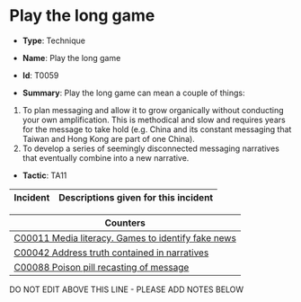 # Play the long game

* **Type**: Technique

* **Name**: Play the long game

* **Id**: T0059

* **Summary**: Play the long game can mean a couple of things:
1.  To plan messaging and allow it to grow organically without conducting your own amplification.  This is methodical and slow and requires years for the message to take hold (e.g. China and its constant messaging that Taiwan and Hong Kong are part of one China).
2.  To develop a series of seemingly disconnected messaging narratives that eventually combine into a new narrative.

* **Tactic**: TA11


| Incident | Descriptions given for this incident |
| -------- | -------------------- |



| Counters |
| -------- |
| [C00011 Media literacy. Games to identify fake news](../counters/C00011.md) |
| [C00042 Address truth contained in narratives](../counters/C00042.md) |
| [C00088 Poison pill recasting of message](../counters/C00088.md) |
DO NOT EDIT ABOVE THIS LINE - PLEASE ADD NOTES BELOW